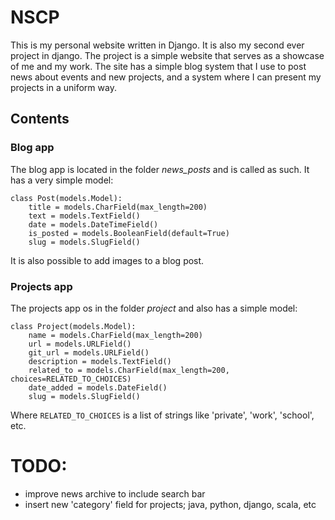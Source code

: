 # NSCP
This is my personal website written in Django. It is also my second ever project in django.
The project is a simple website that serves as a showcase of me and my work. The site has a 
simple blog system that I use to post news about events and new projects, and a system where
I can present my projects in a uniform way.

## Contents

### Blog app
The blog app is located in the folder *news_posts* and is called as such. It has a very simple model:

    class Post(models.Model):
        title = models.CharField(max_length=200)
        text = models.TextField()
        date = models.DateTimeField()
        is_posted = models.BooleanField(default=True)
        slug = models.SlugField()

It is also possible to add images to a blog post.

### Projects app
The projects app os in the folder *project* and also has a simple model:

    class Project(models.Model):
        name = models.CharField(max_length=200)
        url = models.URLField()
        git_url = models.URLField()
        description = models.TextField()
        related_to = models.CharField(max_length=200, choices=RELATED_TO_CHOICES)
        date_added = models.DateField()
        slug = models.SlugField()

Where `RELATED_TO_CHOICES` is a list of strings like 'private', 'work', 'school', etc.


# TODO:

- improve news archive to include search bar
- insert new 'category' field for projects; java, python, django, scala, etc


